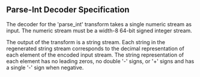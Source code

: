 ## Parse-Int Decoder Specification
The decoder for the 'parse_int' transform takes a single numeric stream as input. The numeric stream must be a width-8 64-bit signed integer stream.

The output of the transform is a string stream. Each string in the regenerated string stream corresponds to the decimal representation of each element of the encoded input stream. The string representation of each element has no leading zeros, no double '-' signs, or '+' signs and has a single '-' sign when negative.
